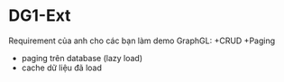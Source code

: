 # DG1-Ext


Requirement của anh cho các bạn làm demo GraphGL:
+CRUD
+Paging
 - paging trên database (lazy load)
 - cache dữ liệu đã load

